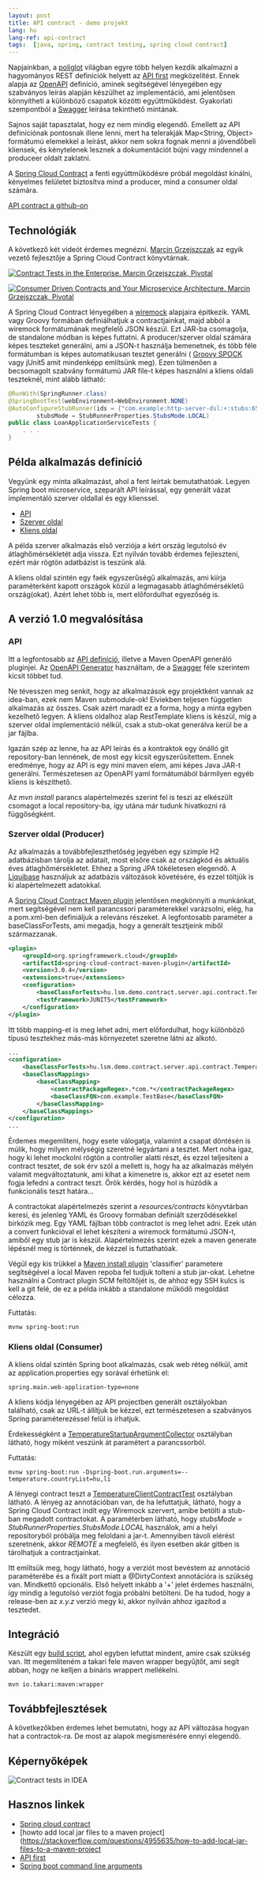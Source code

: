 ```yaml
---
layout: post
title: API contract - demo projekt
lang: hu
lang-ref: api-contract
tags:  [java, spring, contract testing, spring cloud contract]
---
```


Napjainkban, a [poliglot](https://en.wikipedia.org/wiki/Polyglot_(computing)) 
világban egyre több helyen kezdik alkalmazni a hagyományos REST definiciók helyett az 
[API first](https://swagger.io/resources/articles/adopting-an-api-first-approach/) 
megközelítést. Ennek alapja az [OpenAPI](https://www.openapis.org/) 
definíció, aminek segítségével lényegében egy szabványos 
leírás alapján készülhet az implementáció, ami jelentősen könnyítheti a különböző csapatok közötti együttműködést.
Gyakorlati szempontból a [Swagger](https://swagger.io/specification/) leírása tekinthető mintának.

Sajnos saját tapasztalat, hogy ez nem mindig elegendő. Emellett az API definíciónak pontosnak illene lenni, mert
ha telerakják Map<String, Object> formátumú elemekkel a leírást, akkor nem sokra fognak menni a jövendőbeli 
kliensek, és kénytelenek lesznek a dokumentációt bújni vagy mindennel a produceer oldalt zaklatni.

A [Spring Cloud Contract](https://cloud.spring.io/spring-cloud-contract/) 
a fenti együttműködésre próbál megoldást kínálni, kényelmes felületet biztosítva
mind a producer, mind a consumer oldal számára. 

<!-- more -->
[API contract a github-on](https://github.com/lsmhun/demo-api-contract/blob/main)


## Technológiák
A következő két videót érdemes megnézni. [Marcin Grzejszczak](https://toomuchcoding.com/) az egyik vezető 
fejlesztője a Spring Cloud Contract könyvtárnak.

[![Contract Tests in the Enterprise. Marcin Grzejszczak, Pivotal](https://img.youtube.com/vi/yQjcDlibdWM/0.jpg)](https://www.youtube.com/watch?v=yQjcDlibdWM)

[![Consumer Driven Contracts and Your Microservice Architecture. Marcin Grzejszczak, Pivotal](https://img.youtube.com/vi/sAAklvxmPmk/0.jpg)](https://www.youtube.com/watch?v=sAAklvxmPmk&t=540s)

A Spring Cloud Contract lényegében a [wiremock](http://wiremock.org/) alapjaira építkezik. 
YAML vagy Groovy formában definiálhatjuk a 
contractjainkat, majd abból a wiremock formátumának megfelelő JSON készül. Ezt JAR-ba csomagolja, de standalone módban
is képes futtatni. A producer/szerver oldal számára képes teszteket generálni, ami a JSON-t használja bemenetnek,
és több féle formátumban is képes automatikusan tesztet generálni ( [Groovy SPOCK](https://spockframework.org/) 
vagy jUnit5 amit mindenképp említsünk meg). Ezen túlmenően a becsomagolt szabvány formátumú JAR file-t 
képes használni a kliens oldali teszteknél, mint alább látható:

```java
@RunWith(SpringRunner.class)
@SpringBootTest(webEnvironment=WebEnvironment.NONE)
@AutoConfigureStubRunner(ids = {"com.example:http-server-dsl:+:stubs:6565"},
        stubsMode = StubRunnerProperties.StubsMode.LOCAL)
public class LoanApplicationServiceTests {
    . . .
}
```

## Példa alkalmazás definíció
Vegyünk egy minta alkalmazást, ahol a fent leírtak bemutathatóak. Legyen Spring boot microservice, szeparált API
leírással, egy generált vázat implementáló szerver oldallal és egy klienssel.

- [API](https://github.com/lsmhun/demo-api-contract/blob/main/demo-contract-api/README.md)
- [Szerver oldal](https://github.com/lsmhun/demo-api-contract/blob/main/demo-contract-server/README.md)
- [Kliens oldal](https://github.com/lsmhun/demo-api-contract/blob/main/demo-contract-client/README.md)

A példa szerver alkalmazás első verziója a kért ország legutolsó év átlaghőmérsékletét adja vissza. 
Ezt nyilván tovább érdemes fejleszteni, ezért már rögtön adatbázist is teszünk alá. 

A kliens oldal szintén egy faék egyszerűségű alkalmazás, ami kiírja paraméterként kapott országok közül a
legmagasabb átlaghőmérsékletű ország(okat). Azért lehet több is, mert előfordulhat egyezőség is.

## A verzió 1.0 megvalósítása
### API
Itt a legfontosabb az [API definíció](/artifacts/demo-contract-api/src/main/resources/openapi/v1/demo-contract-openapi.yaml),
illetve a Maven OpenAPI generáló pluginjei. Az [OpenAPI Generator](https://github.com/OpenAPITools/openapi-generator) 
használtam, de a [Swagger](https://swagger.io/tools/swagger-codegen/) 
féle szerintem kicsit többet tud.

Ne tévesszen meg senkit, hogy az alkalmazások egy projektként vannak az idea-ban, ezek nem Maven submodule-ok!
Elviekben teljesen független alkalmazás az összes.
Csak azért maradt ez a forma, hogy a minta egyben kezelhető legyen. A kliens oldalhoz alap RestTemplate kliens is 
készül, míg a szerver oldal implementáció nélkül, csak a stub-okat generálva kerül be a jar fájlba.

Igazán szép az lenne, ha az API leírás és a kontraktok egy önálló git repository-ban lennének, de most egy kicsit
egyszerűsítettem. Ennek eredménye, hogy az API is egy mini maven elem, ami képes Java JAR-t generálni. Természetesen
az OpenAPI yaml formátumából bármilyen egyéb kliens is készíthető.

Az _mvn install_ parancs alapértelmezés szerint fel is teszi az elkészült csomagot a local repository-ba, így
utána már tudunk hivatkozni rá függőségként.

### Szerver oldal (Producer)
Az alkalmazás a továbbfejleszthetőség jegyében egy szimple H2 adatbázisban tárolja az adatait, most elsőre csak az
országkód és aktuális éves átlaghőmérsékletet. Ehhez a Spring JPA tökéletesen elegendő. A [Liquibase](https://www.liquibase.org/)
használjuk az adatbázis változások követésére, és ezzel töltjük is ki alapértelmezett adatokkal.  

A [Spring Cloud Contract Maven plugin](https://cloud.spring.io/spring-cloud-contract/spring-cloud-contract-maven-plugin/plugin-info.html) 
jelentősen megkönnyíti a munkánkat, mert segítségével nem kell parancssori paraméterekkel varázsolni, elég, ha
a pom.xml-ben definiáljuk a releváns részeket. A legfontosabb paraméter a baseClassForTests, ami megadja, hogy
a generált tesztjeink miből származzanak. 

```xml
<plugin>
    <groupId>org.springframework.cloud</groupId>
    <artifactId>spring-cloud-contract-maven-plugin</artifactId>
    <version>3.0.4</version>
    <extensions>true</extensions>
    <configuration>
        <baseClassForTests>hu.lsm.demo.contract.server.api.contract.TemperatureContractBase</baseClassForTests>
        <testFramework>JUNIT5</testFramework>
    </configuration>
</plugin>
```
Itt több mapping-et is meg lehet adni, mert előfordulhat, hogy különböző típusú tesztekhez más-más környezetet
szeretne látni az alkotó. 
```xml
...
<configuration>
    <baseClassForTests>hu.lsm.demo.contract.server.api.contract.TemperatureContractBase</baseClassForTests>
    <baseClassMappings>
        <baseClassMapping>
            <contractPackageRegex>.*com.*</contractPackageRegex>
            <baseClassFQN>com.example.TestBase</baseClassFQN>
        </baseClassMapping>
    </baseClassMappings>
</configuration>
...
```
Érdemes megemlíteni, hogy esete válogatja, valamint a csapat döntésén is múlik, hogy
milyen mélységig szeretné legyártani a tesztet. Mert noha igaz, hogy ki lehet mockolni rögtön a controller
alatti részt, és ezzel teljesíteni a contract tesztet, de sok érv szól a mellett is, hogy ha az alkalmazás mélyén
valamit megváltoztatunk, ami kihat a kimenetre is, akkor ezt az esetet nem fogja lefedni a contract teszt. Örök
kérdés, hogy hol is húzódik a funkcionális teszt határa...

A contractokat alapértelmezés szerint a _resources/contracts_ könyvtárban keresi, és jelenleg YAML és Groovy 
formában definiált szerződésekkel birkózik meg. Egy YAML fájlban több contractot is meg lehet adni. Ezek után 
a convert funkcióval el lehet készíteni a wiremock formátumú JSON-t, amiből egy stub jar is készül. 
Alapértelmezés szerint ezek a maven generate lépésnél meg is történnek, de kézzel is futtathatóak.

Végül egy kis trükkel a [Maven install plugin](https://maven.apache.org/plugins/maven-install-plugin/examples/installing-secondary-artifacts.html#) 
'classifier' parametere segítségével a local Maven repoba fel tudjuk tolteni a stub jar-okat. 
Lehetne használni a Contract plugin SCM feltöltőjét is, de ahhoz egy SSH kulcs is kell a git felé,
de ez a példa inkább a standalone működő megoldást célozza.

Futtatás:
```shell
mvnw spring-boot:run
```
### Kliens oldal (Consumer)
A kliens oldal szintén Spring boot alkalmazás, csak web réteg nélkül, amit az application.properties egy 
sorával érhetünk el:
```properties
spring.main.web-application-type=none
```
A kliens kódja lényegében az API projectben generált osztályokban található, csak az URL-t állítjuk be kézzel,
ezt természetesen a szabványos Spring paraméterezéssel felül is írhatjuk.

Érdekességként a [TemperatureStartupArgumentCollector](https://github.com/lsmhun/demo-api-contract/blob/main/demo-contract-client/src/main/java/hu/lsm/demo/contract/client/startup/TemperatureStartupArgumentCollector.java)
osztályban látható, hogy miként veszünk át paramétert a parancssorból.

Futtatás:
```shell
mvnw spring-boot:run -Dspring-boot.run.arguments=--temperature.countryList=hu,li
```

A lényegi contract teszt a [TemperatureClientContractTest](https://github.com/lsmhun/demo-api-contract/blob/main/demo-contract-client/src/test/java/hu/lsm/demo/contract/client/TemperatureClientContractTest.java)
osztályban látható. A lényeg az annotációban van, de ha lefuttatjuk, látható, hogy a Spring Cloud Contract
indít egy Wiremock szervert, amibe betölti a stub-ban megadott contractokat. A paraméterben látható, hogy
_stubsMode = StubRunnerProperties.StubsMode.LOCAL_ használok, ami a helyi repositoryból próbálja meg feloldani
a jar-t. Amennyiben távoli elérést szeretnénk, akkor _REMOTE_ a megfelelő, és ilyen esetben akár gitben is
tárolhatjuk a contractjainkat. 

Itt említsük meg, hogy látható, hogy a verziót most bevéstem az annotáció paraméterébe és a fixált port miatt a 
@DirtyContext annotációra is szükség van. Mindkettő opcionális. Első helyett inkább a '+' jelet érdemes használni,
így mindig a legutolsó verziót fogja próbálni betölteni. De ha tudod, hogy a release-ben az _x.y.z_ verzió megy ki,
akkor nyilván ahhoz igazítod a tesztedet.

## Integráció
Készült egy [build script](https://github.com/lsmhun/demo-api-contract/blob/main/build.sh), ahol egyben lefuttat mindent, amire csak szükség van. Itt megemlíteném
a takari fele maven wrapper begyűjtőt, ami segít abban, hogy ne kelljen a bináris wrappert mellékelni.
```shell
mvn io.takari:maven:wrapper
```

## Továbbfejlesztések

A következőkben érdemes lehet bemutatni, hogy az API változása hogyan hat a contractok-ra. De most az alapok 
megismerésére ennyi elegendő.

## Képernyőképek
![Contract tests in IDEA](/artifacts/contract-demo-02-with-comments.png)

## Hasznos linkek
- [Spring cloud contract](https://cloud.spring.io/spring-cloud-contract/reference/html/)
- [howto add local jar files to a maven project](https://stackoverflow.com/questions/4955635/how-to-add-local-jar-files-to-a-maven-project
- [API first](https://medium.com/better-practices/api-first-software-development-for-modern-organizations-fdbfba9a66d3)
- [Spring boot command line arguments](https://www.baeldung.com/spring-boot-command-line-arguments)